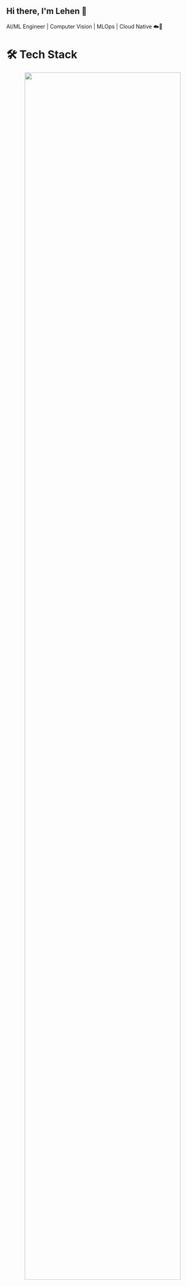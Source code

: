 ## Hi there, I'm Lehen 👋

AI/ML Engineer | Computer Vision | MLOps | Cloud Native ☁️🚀

# 🛠️ Tech Stack
<div align="center"> <a href="https://www.python.org" target="_blank" rel="noreferrer"> <img src="https://skillicons.dev/icons?i=python,tensorflow,pytorch,fastapi,docker,kubernetes,aws,postgresql,redis,opencv,git,github,linux,bash" width="90%"> </a> </div>

<!--
**lehen20/lehen20** is a ✨ _special_ ✨ repository because its `README.md` (this file) appears on your GitHub profile.

Here are some ideas to get you started:

- 🔭 I’m currently working on ...
- 🌱 I’m currently learning ...
- 👯 I’m looking to collaborate on ...
- 🤔 I’m looking for help with ...
- 💬 Ask me about ...
- 📫 How to reach me: ...
- 😄 Pronouns: ...
- ⚡ Fun fact: ...
-->
